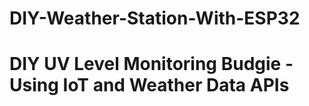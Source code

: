 # DIY-Weather-Station-With-ESP32
# DIY UV Level Monitoring Budgie - Using IoT and Weather Data APIs
